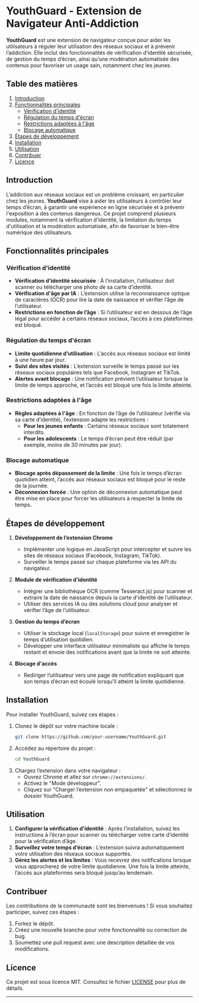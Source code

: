 # YouthGuard - Extension de Navigateur Anti-Addiction

**YouthGuard** est une extension de navigateur conçue pour aider les utilisateurs à réguler leur utilisation des réseaux sociaux et à prévenir l’addiction. Elle inclut des fonctionnalités de vérification d’identité sécurisée, de gestion du temps d’écran, ainsi qu’une modération automatisée des contenus pour favoriser un usage sain, notamment chez les jeunes.

## Table des matières
1. [Introduction](#introduction)
2. [Fonctionnalités principales](#fonctionnalités-principales)
   - [Vérification d'identité](#vérification-didentité)
   - [Régulation du temps d'écran](#régulation-du-temps-décran)
   - [Restrictions adaptées à l'âge](#restrictions-adaptées-à-lâge)
   - [Blocage automatique](#blocage-automatique)
3. [Étapes de développement](#étapes-de-développement)
4. [Installation](#installation)
5. [Utilisation](#utilisation)
6. [Contribuer](#contribuer)
7. [Licence](#licence)

## Introduction

L’addiction aux réseaux sociaux est un problème croissant, en particulier chez les jeunes. **YouthGuard** vise à aider les utilisateurs à contrôler leur temps d’écran, à garantir une expérience en ligne sécurisée et à prévenir l'exposition à des contenus dangereux. Ce projet comprend plusieurs modules, notamment la vérification d'identité, la limitation du temps d'utilisation et la modération automatisée, afin de favoriser le bien-être numérique des utilisateurs.

## Fonctionnalités principales

### Vérification d'identité
- **Vérification d’identité sécurisée** : À l’installation, l’utilisateur doit scanner ou télécharger une photo de sa carte d’identité.
- **Vérification d'âge par IA** : L’extension utilise la reconnaissance optique de caractères (OCR) pour lire la date de naissance et vérifier l’âge de l’utilisateur.
- **Restrictions en fonction de l’âge** : Si l’utilisateur est en dessous de l’âge légal pour accéder à certains réseaux sociaux, l’accès à ces plateformes est bloqué.

### Régulation du temps d'écran
- **Limite quotidienne d’utilisation** : L’accès aux réseaux sociaux est limité à une heure par jour.
- **Suivi des sites visités** : L’extension surveille le temps passé sur les réseaux sociaux populaires tels que Facebook, Instagram et TikTok.
- **Alertes avant blocage** : Une notification prévient l’utilisateur lorsque la limite de temps approche, et l’accès est bloqué une fois la limite atteinte.

### Restrictions adaptées à l'âge
- **Règles adaptées à l'âge** : En fonction de l’âge de l’utilisateur (vérifié via sa carte d’identité), l’extension adapte les restrictions :
  - **Pour les jeunes enfants** : Certains réseaux sociaux sont totalement interdits.
  - **Pour les adolescents** : Le temps d’écran peut être réduit (par exemple, moins de 30 minutes par jour).

### Blocage automatique
- **Blocage après dépassement de la limite** : Une fois le temps d’écran quotidien atteint, l’accès aux réseaux sociaux est bloqué pour le reste de la journée.
- **Déconnexion forcée** : Une option de déconnexion automatique peut être mise en place pour forcer les utilisateurs à respecter la limite de temps.

## Étapes de développement

1. **Développement de l’extension Chrome**
   - Implémenter une logique en JavaScript pour intercepter et suivre les sites de réseaux sociaux (Facebook, Instagram, TikTok).
   - Surveiller le temps passé sur chaque plateforme via les API du navigateur.

2. **Module de vérification d'identité**
   - Intégrer une bibliothèque OCR (comme Tesseract.js) pour scanner et extraire la date de naissance depuis la carte d'identité de l’utilisateur.
   - Utiliser des services IA ou des solutions cloud pour analyser et vérifier l’âge de l’utilisateur.

3. **Gestion du temps d’écran**
   - Utiliser le stockage local (`localStorage`) pour suivre et enregistrer le temps d’utilisation quotidien.
   - Développer une interface utilisateur minimaliste qui affiche le temps restant et envoie des notifications avant que la limite ne soit atteinte.

4. **Blocage d'accès**
   - Rediriger l’utilisateur vers une page de notification expliquant que son temps d’écran est écoulé lorsqu'il atteint la limite quotidienne.

## Installation

Pour installer YouthGuard, suivez ces étapes :
1. Clonez le dépôt sur votre machine locale :
   ```bash
   git clone https://github.com/your-username/YouthGuard.git
   ```
2. Accédez au répertoire du projet :
   ```bash
   cd YouthGuard
   ```
3. Chargez l’extension dans votre navigateur :
   - Ouvrez Chrome et allez sur `chrome://extensions/`.
   - Activez le "Mode développeur".
   - Cliquez sur "Charger l’extension non empaquetée" et sélectionnez le dossier YouthGuard.

## Utilisation

1. **Configurer la vérification d’identité** : Après l’installation, suivez les instructions à l’écran pour scanner ou télécharger votre carte d’identité pour la vérification d’âge.
2. **Surveillez votre temps d’écran** : L’extension suivra automatiquement votre utilisation des réseaux sociaux supportés.
3. **Gérez les alertes et les limites** : Vous recevrez des notifications lorsque vous approcherez de votre limite quotidienne. Une fois la limite atteinte, l’accès aux plateformes sera bloqué jusqu’au lendemain.

## Contribuer

Les contributions de la communauté sont les bienvenues ! Si vous souhaitez participer, suivez ces étapes :
1. Forkez le dépôt.
2. Créez une nouvelle branche pour votre fonctionnalité ou correction de bug.
3. Soumettez une pull request avec une description détaillée de vos modifications.

## Licence

Ce projet est sous licence MIT. Consultez le fichier [LICENSE](LICENSE) pour plus de détails.

---